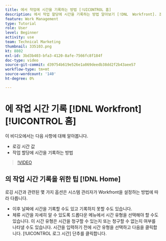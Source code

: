 ```yaml
---
title: 에서 작업에 시간을 기록하는 방법 [!UICONTROL 홈]
description: 에서 작업 할당에 시간을 기록하는 방법 알아보기 [!DNL  Workfront]. 조직에서 로깅 시간이 필요한 이유를 이해합니다.
feature: Work Management
type: Tutorial
role: User
level: Beginner
activity: use
team: Technical Marketing
thumbnail: 335103.png
kt: 8802
exl-id: 3bd3b403-bfa3-4120-8afe-7566fc8f184f
doc-type: video
source-git-commit: d39754b619e526e1a869deedb38dd2f2b43aee57
workflow-type: tm+mt
source-wordcount: '140'
ht-degree: 0%

---
```


# 에 작업 시간 기록 [!DNL Workfront] [!UICONTROL 홈]

이 비디오에서는 다음 사항에 대해 알아봅니다.

* 로깅 시간 값
* 작업 할당에 시간을 기록하는 방법

>[!VIDEO](https://video.tv.adobe.com/v/335103/?quality=12)

## 의 작업 시간 기록을 위한 팁 [!DNL Home]

로깅 시간과 관련된 몇 가지 옵션은 시스템 관리자가 Workfront을 설정하는 방법에 따라 다릅니다.

* 이후 날짜에 시간을 기록할 수도 있고 기록하지 못할 수도 있습니다.
* 체류 시간을 자세히 알 수 있도록 드롭다운 메뉴에서 시간 유형을 선택해야 할 수도 있습니다. 이 시간 유형은 시간을 청구할 수 있는지 또는 청구할 수 없는지 여부를 나타낼 수도 있습니다. 시간을 입력하기 전에 시간 유형을 선택하고 다음을 클릭합니다. [!UICONTROL 로그 시간] 단추를 클릭합니다.

<!---
learn more URLs
--->
